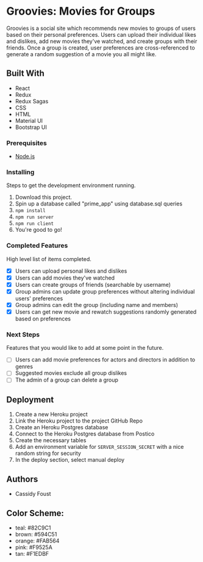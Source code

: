 # Groovies: Movies for Groups

Groovies is a social site which recommends new movies to groups of users based on their personal preferences. Users can upload their individual likes and dislikes, add new movies they've watched, and create groups with their friends. Once a group is created, user preferences are cross-referenced to generate a random suggestion of a movie you all might like.

## Built With

- React
- Redux
- Redux Sagas
- CSS
- HTML
- Material UI
- Bootstrap UI

### Prerequisites

- [Node.js](https://nodejs.org/en/)

### Installing

Steps to get the development environment running.

1. Download this project.
2. Spin up a database called "prime_app" using database.sql queries
2. `npm install`
3. `npm run server`
4. `npm run client`
5. You're good to go!

### Completed Features

High level list of items completed.

- [x] Users can upload personal likes and dislikes
- [x] Users can add movies they've watched
- [x] Users can create groups of friends (searchable by username)
- [x] Group admins can update group preferences without altering individual users' preferences
- [x] Group admins can edit the group (including name and members)
- [x] Users can get new movie and rewatch suggestions randomly generated based on preferences

### Next Steps

Features that you would like to add at some point in the future.

- [ ] Users can add movie preferences for actors and directors in addition to genres
- [ ] Suggested movies exclude all group dislikes
- [ ] The admin of a group can delete a group

## Deployment

1. Create a new Heroku project
1. Link the Heroku project to the project GitHub Repo
1. Create an Heroku Postgres database
1. Connect to the Heroku Postgres database from Postico
1. Create the necessary tables
1. Add an environment variable for `SERVER_SESSION_SECRET` with a nice random string for security
1. In the deploy section, select manual deploy

## Authors

* Cassidy Foust

## Color Scheme:

- teal: #82C9C1
- brown: #594C51
- orange: #FAB564
- pink: #F9525A
- tan: #F1EDBF